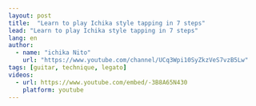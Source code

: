 ```yaml
---
layout: post
title:  "Learn to play Ichika style tapping in 7 steps"
lead: "Learn to play Ichika style tapping in 7 steps"
lang: en
author:
  - name: "ichika Nito"
    url: "https://www.youtube.com/channel/UCq3Wpi10SyZkzVeS7vzB5Lw"
tags: [guitar, technique, legato]
videos:
  - url: https://www.youtube.com/embed/-3B8A65N430
    platform: youtube
---
```

